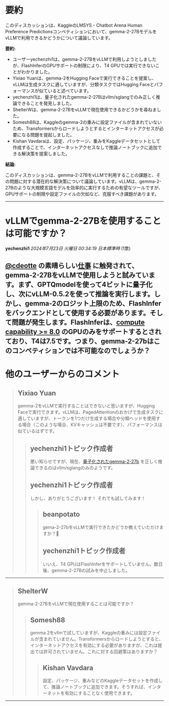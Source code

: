 # 要約 
このディスカッションは、KaggleのLMSYS - Chatbot Arena Human Preference Predictionsコンペティションにおいて、gemma-2-27BモデルをvLLMで利用できるかどうかについて議論しています。

**要約:**

* ユーザーyechenzhi1は、gemma-2-27BをvLLMで利用しようとしましたが、FlashInferのGPUサポートの制限により、T4 GPUでは実行できないことがわかりました。
* Yixiao Yuanは、gemma-2をHugging Faceで実行できることを提案し、vLLMは生成タスクに適していますが、分類タスクではHugging Faceとパフォーマンスが似ていると述べています。
* yechenzhi1は、量子化されたgemma-2-27Bはvllm/sglangでのみ正しく推論できることを発見しました。
* ShelterWは、gemma-2-27BをvLLMで現在使用できるかどうかを尋ねました。
* Somesh88は、Kaggleのgemma-2の重みに設定ファイルが含まれていないため、Transformersからロードしようとするとインターネットアクセスが必要になる問題を提起しました。
* Kishan Vavdaraは、設定、パッケージ、重みをKaggleデータセットとして作成することで、インターネットアクセスなしで推論ノートブックに追加できる解決策を提案しました。

**結論:**

このディスカッションは、gemma-2-27BをvLLMで利用することの課題と、その問題に対する潜在的な解決策について議論しています。vLLMは、gemma-2-27Bのような大規模言語モデルを効率的に実行するための有望なツールですが、GPUサポートの制限や設定ファイルの欠如など、克服すべき課題があります。


---
# vLLMでgemma-2-27Bを使用することは可能ですか？

**yechenzhi1** *2024年7月23日 火曜日 00:34:19 日本標準時* (1票)

[@cdeotte](https://www.kaggle.com/cdeotte) の素晴らしい[仕事](https://www.kaggle.com/competitions/lmsys-chatbot-arena/discussion/521294) に触発されて、gemma-2-27BをvLLMで使用しようと試みています。まず、GPTQmodelを使って4ビットに量子化し、次にvLLM-0.5.2を使って推論を実行します。しかし、gemma-2のロジット上限のため、FlashInferをバックエンドとして使用する必要があります。そして問題が発生します。FlashInferは、[compute capability >= 8.0](https://github.com/vllm-project/vllm/issues/6173#issuecomment-2214759644) のGPUのみをサポートするとされており、T4は7.5です。つまり、gemma-2-27bはこのコンペティションでは不可能なのでしょうか？
---
# 他のユーザーからのコメント
> ## Yixiao Yuan
> 
> gemma-2をvLLMで実行することはできないと思いますが、Hugging Faceで実行できます。vLLMは、PagedAttentionのおかげで生成タスクに適していますが、トークンを1つだけ生成する場合や分類ヘッドを使用する場合（このような場合、KVキャッシュは不要です）、パフォーマンスは似ているはずです。
> 
> 
> 
> > ## yechenzhi1トピック作成者
> > 
> > 悪い知らせですが、現在、[量子化されたgemma-2-27b](https://github.com/ModelCloud/GPTQModel/issues/140#issuecomment-2242221690) を正しく推論できるのはvllm/sglangのみのようです。
> > 
> > 
> > 
> > ## yechenzhi1トピック作成者
> > 
> > しかし、ありがとうございます！ それでも試してみます！
> > 
> > 
> > 
> > > ## beanpotato
> > > 
> > > gema-2-27bをvLLMで実行できたかどうか教えていただけますか？🥰
> > > 
> > > 
> > > 
> > > ## yechenzhi1トピック作成者
> > > 
> > > いいえ、T4 GPUはFlashInferをサポートしていません。数日後、gemma-2-27Bの試みを中止しました。
> > > 
> > > 
> > > 
---
> ## ShelterW
> 
> gemma-2-27BをvLLMで現在使用することは可能ですか？
> 
> 
> 
> > ## Somesh88
> > 
> > gemma 2をvllmで試していますが、Kaggleの重みには設定ファイルが含まれていません。Transformersからロードしようとすると、インターネットアクセスを有効にする必要がありますが、これは提出では許可されていません。これに対する回避策はありますか？
> > 
> > 
> > 
> > > ## Kishan Vavdara
> > > 
> > > 設定、パッケージ、重みなどのKaggleデータセットを作成して、推論ノートブックに追加できます。そうすれば、インターネットを有効にすることなく使用できます。
> > > 
> > > 
> > > 
---

